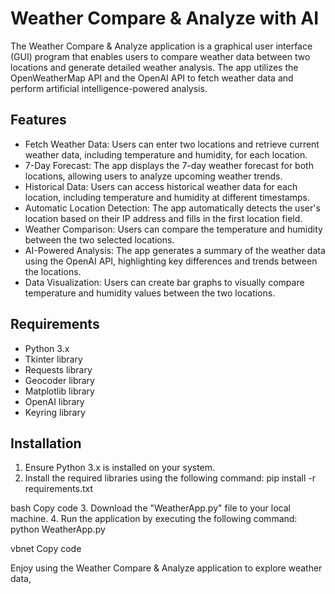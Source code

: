 # Weather Compare & Analyze with AI

The Weather Compare & Analyze application is a graphical user interface (GUI) program that enables users to compare weather data between two locations and generate detailed weather analysis. The app utilizes the OpenWeatherMap API and the OpenAI API to fetch weather data and perform artificial intelligence-powered analysis.

## Features

- Fetch Weather Data: Users can enter two locations and retrieve current weather data, including temperature and humidity, for each location.
- 7-Day Forecast: The app displays the 7-day weather forecast for both locations, allowing users to analyze upcoming weather trends.
- Historical Data: Users can access historical weather data for each location, including temperature and humidity at different timestamps.
- Automatic Location Detection: The app automatically detects the user's location based on their IP address and fills in the first location field.
- Weather Comparison: Users can compare the temperature and humidity between the two selected locations.
- AI-Powered Analysis: The app generates a summary of the weather data using the OpenAI API, highlighting key differences and trends between the locations.
- Data Visualization: Users can create bar graphs to visually compare temperature and humidity values between the two locations.

## Requirements

- Python 3.x
- Tkinter library
- Requests library
- Geocoder library
- Matplotlib library
- OpenAI library
- Keyring library

## Installation

1. Ensure Python 3.x is installed on your system.
2. Install the required libraries using the following command:
pip install -r requirements.txt

bash
Copy code
3. Download the "WeatherApp.py" file to your local machine.
4. Run the application by executing the following command:
python WeatherApp.py

vbnet
Copy code

Enjoy using the Weather Compare & Analyze application to explore weather data, 
